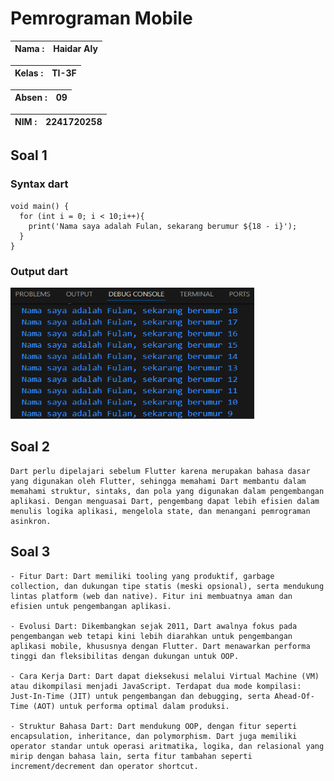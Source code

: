 # Pemrograman Mobile

| Nama  :   | Haidar Aly |
| :--------: | :-------: |

| Kelas :  | TI-3F    |
| :--------: | :-------: |

| Absen : |  09  |
| :--------: | :-------: |

| NIM   :  | 2241720258   |
| :--------: | :-------: |

## Soal 1
### Syntax dart
```
void main() {
  for (int i = 0; i < 10;i++){
    print('Nama saya adalah Fulan, sekarang berumur ${18 - i}');
  }
}
```
### Output dart
<img src="assets/hasil_perulangan_tugas1.png" style="height: 210px; width:390px;"/>

## Soal 2
```
Dart perlu dipelajari sebelum Flutter karena merupakan bahasa dasar yang digunakan oleh Flutter, sehingga memahami Dart membantu dalam memahami struktur, sintaks, dan pola yang digunakan dalam pengembangan aplikasi. Dengan menguasai Dart, pengembang dapat lebih efisien dalam menulis logika aplikasi, mengelola state, dan menangani pemrograman asinkron.
```

## Soal 3
```
- Fitur Dart: Dart memiliki tooling yang produktif, garbage collection, dan dukungan tipe statis (meski opsional), serta mendukung lintas platform (web dan native). Fitur ini membuatnya aman dan efisien untuk pengembangan aplikasi.

- Evolusi Dart: Dikembangkan sejak 2011, Dart awalnya fokus pada pengembangan web tetapi kini lebih diarahkan untuk pengembangan aplikasi mobile, khususnya dengan Flutter. Dart menawarkan performa tinggi dan fleksibilitas dengan dukungan untuk OOP.

- Cara Kerja Dart: Dart dapat dieksekusi melalui Virtual Machine (VM) atau dikompilasi menjadi JavaScript. Terdapat dua mode kompilasi: Just-In-Time (JIT) untuk pengembangan dan debugging, serta Ahead-Of-Time (AOT) untuk performa optimal dalam produksi.

- Struktur Bahasa Dart: Dart mendukung OOP, dengan fitur seperti encapsulation, inheritance, dan polymorphism. Dart juga memiliki operator standar untuk operasi aritmatika, logika, dan relasional yang mirip dengan bahasa lain, serta fitur tambahan seperti increment/decrement dan operator shortcut.
```